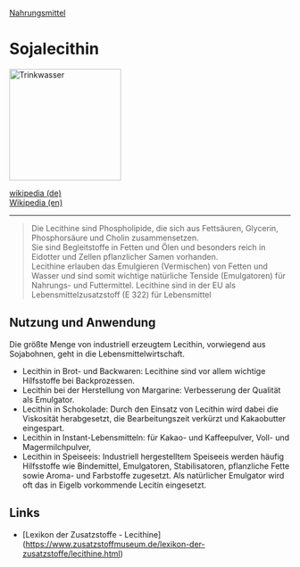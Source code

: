 [Nahrungsmittel](../nahrungsmittel.html)   

# Sojalecithin

<img src="https://upload.wikimedia.org/wikipedia/commons/9/94/Trinkwasser-Wasserhahn.jpg" height="200" alt="Trinkwasser">

[wikipedia (de)](https://de.wikipedia.org/wiki/Lecithine)   
[Wikipedia (en)](https://en.wikipedia.org/wiki/Drinking_water)

---

> Die Lecithine sind Phospholipide, die sich aus Fettsäuren, Glycerin, Phosphorsäure und Cholin zusammensetzen.   
Sie sind Begleitstoffe in Fetten und Ölen und besonders reich in Eidotter und Zellen pflanzlicher Samen vorhanden.   
Lecithine erlauben das Emulgieren (Vermischen) von Fetten und Wasser und sind somit wichtige natürliche Tenside (Emulgatoren) für Nahrungs- und Futtermittel. Lecithine sind in der EU als Lebensmittelzusatzstoff (E 322) für Lebensmittel   

## Nutzung und Anwendung

Die größte Menge von industriell erzeugtem Lecithin, vorwiegend aus Sojabohnen, geht in die Lebensmittelwirtschaft.

* Lecithin in Brot- und Backwaren: Lecithine sind vor allem wichtige Hilfsstoffe bei Backprozessen.
* Lecithin bei der Herstellung von Margarine: Verbesserung der Qualität als Emulgator.
* Lecithin in Schokolade: Durch den Einsatz von Lecithin wird dabei die Viskosität herabgesetzt, die Bearbeitungszeit verkürzt und Kakaobutter eingespart.
* Lecithin in Instant-Lebensmitteln: für Kakao- und Kaffeepulver, Voll- und Magermilchpulver,
* Lecithin in Speiseeis: Industriell hergestelltem Speiseeis werden häufig Hilfsstoffe wie Bindemittel, Emulgatoren, Stabilisatoren, pflanzliche Fette sowie Aroma- und Farbstoffe zugesetzt. Als natürlicher Emulgator wird oft das in Eigelb vorkommende Lecitin eingesetzt.

## Links

* [Lexikon der Zusatzstoffe - Lecithine] (https://www.zusatzstoffmuseum.de/lexikon-der-zusatzstoffe/lecithine.html)
